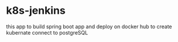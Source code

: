 # k8s-jenkins
this app to build spring boot app  and deploy  on docker hub to create kubernate 
connect to postgreSQL
